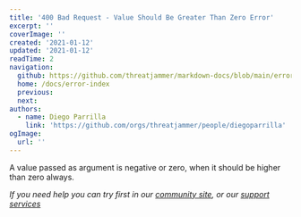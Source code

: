 ```yaml
---
title: '400 Bad Request - Value Should Be Greater Than Zero Error'
excerpt: ''
coverImage: ''
created: '2021-01-12'
updated: '2021-01-12'
readTime: 2
navigation:
  github: https://github.com/threatjammer/markdown-docs/blob/main/error-value-should-be-greater-than-zero.md
  home: /docs/error-index
  previous: 
  next:
authors:
  - name: Diego Parrilla
    link: 'https://github.com/orgs/threatjammer/people/diegoparrilla'
ogImage:
  url: ''
---
```


A value passed as argument is negative or zero, when it should be higher than zero always.


*If you need help you can try first in our [community site](/community), or our [support services](/support)*
